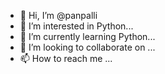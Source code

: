 - 👋 Hi, I’m @panpalli
- 👀 I’m interested in Python...
- 🌱 I’m currently learning Python...
- 💞️ I’m looking to collaborate on ...
- 📫 How to reach me ...

<!---
panpalli/panpalli is a ✨ special ✨ repository because its `README.md` (this file) appears on your GitHub profile.
You can click the Preview link to take a look at your changes.
--->
